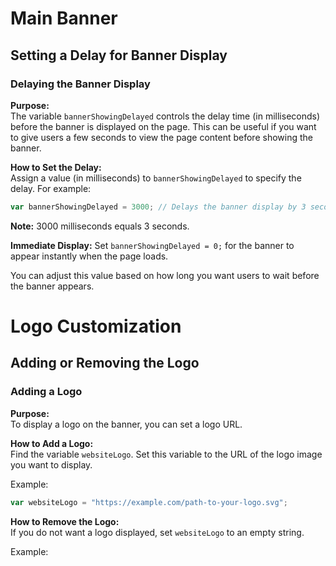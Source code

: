 # Main Banner

## Setting a Delay for Banner Display

### Delaying the Banner Display

**Purpose:**  
The variable `bannerShowingDelayed` controls the delay time (in milliseconds) before the banner is displayed on the page. This can be useful if you want to give users a few seconds to view the page content before showing the banner.

**How to Set the Delay:**  
Assign a value (in milliseconds) to `bannerShowingDelayed` to specify the delay. For example:

```javascript
var bannerShowingDelayed = 3000; // Delays the banner display by 3 seconds

```

**Note:** 3000 milliseconds equals 3 seconds.

**Immediate Display:** Set `bannerShowingDelayed = 0;` for the banner to appear instantly when the page loads.

You can adjust this value based on how long you want users to wait before the banner appears.


# Logo Customization

## Adding or Removing the Logo

### Adding a Logo

**Purpose:**  
To display a logo on the banner, you can set a logo URL.

**How to Add a Logo:**  
Find the variable `websiteLogo`. Set this variable to the URL of the logo image you want to display.

Example:

```javascript
var websiteLogo = "https://example.com/path-to-your-logo.svg";

```

**How to Remove the Logo:**  
If you do not want a logo displayed, set `websiteLogo` to an empty string.

Example:
```
















